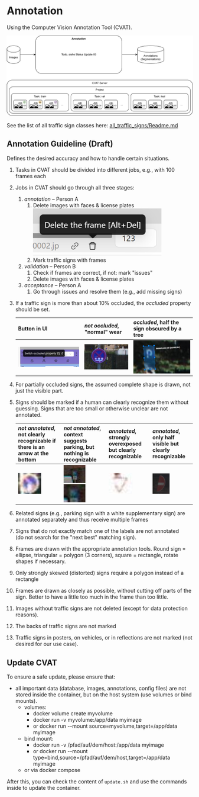 # Annotation
Using the Computer Vision Annotation Tool (CVAT).

![tsr_annotation.png](../docs/img/tsr_annotation.png)

See the list of all traffic sign classes here: [all_traffic_signs/Readme.md](all_traffic_signs/Readme.md)

## Annotation Guideline (Draft)

Defines the desired accuracy and how to handle certain situations.

1. Tasks in CVAT should be divided into different jobs, e.g., with 100 frames each
2. Jobs in CVAT should go through all three stages:
   1. *annotation* – Person A
      1. Delete images with faces & license plates ![Delete Frame](/docs/img/cvat_delete_frame.png)  
      2. Mark traffic signs with frames
   2. *validation* – Person B
      1. Check if frames are correct, if not: mark "issues"
      2. Delete images with faces & license plates
   3. *acceptance* – Person A
      1. Go through issues and resolve them (e.g., add missing signs)
3. If a traffic sign is more than about 10% occluded, the *occluded* property should be set. 

    | Button in UI                                          | *not occluded*, "normal" wear                           | *occluded*, half the sign obscured by a tree    |
    |-------------------------------------------------------|---------------------------------------------------------|-------------------------------------------------|
    | ![Switch Occluded Property](/docs/img/cvat_occluded_button.png) | ![not occluded example image](/docs/img/not_occluded_example.png) | ![occluded example image](/docs/img/occluded_example.png) |

4. For partially occluded signs, the assumed complete shape is drawn, not just the visible part.
5. Signs should be marked if a human can clearly recognize them without guessing. Signs that are too small or otherwise unclear are not annotated.
    
    | *not annotated*, not clearly recognizable if there is an arrow at the bottom | *not annotated*, context suggests parking, but nothing is recognizable            | *annotated*, strongly overexposed but clearly recognizable                            | *annotated*, only half visible but clearly recognizable |
    |------------------------------------------------------------------------------|-----------------------------------------------------------------------------------|---------------------------------------------------------------------------------------|---------------------------------------------------------|
    | ![](/docs/img/not_annotated_example_1.png)                                   | ![](/docs/img/not_annotated_example_2.png) ![](/docs/img/not_annotated_example_3.png)                 | ![](/docs/img/annotated_example_1.png)                                                          | ![](/docs/img/annotated_example_2.png)                            |

6. Related signs (e.g., parking sign with a white supplementary sign) are annotated separately and thus receive multiple frames
7. Signs that do not exactly match one of the labels are not annotated  
   (do not search for the "next best" matching sign).
8. Frames are drawn with the appropriate annotation tools. Round sign = ellipse, triangular = polygon (3 corners), square = rectangle, rotate shapes if necessary.
9. Only strongly skewed (distorted) signs require a polygon instead of a rectangle
10. Frames are drawn as closely as possible, without cutting off parts of the sign. Better to have a little too much in the frame than too little. 
11. Images without traffic signs are not deleted (except for data protection reasons).
12. The backs of traffic signs are not marked
13. Traffic signs in posters, on vehicles, or in reflections are not marked (not desired for our use case). 

## Update CVAT
To ensure a safe update, please ensure that:
- all important data (database, images, annotations, config files) are not stored inside the container, but on the host system (use volumes or bind mounts).
  - volumes:
    - docker volume create myvolume
    - docker run -v myvolume:/app/data myimage
    - or docker run --mount source=myvolume,target=/app/data myimage
  - bind mount:
    - docker run -v /pfad/auf/dem/host:/app/data myimage
    - or docker run --mount type=bind,source=/pfad/auf/dem/host,target=/app/data myimage
  - or via docker compose 

After this, you can check the content of `update.sh` and use the commands inside to update the container.
